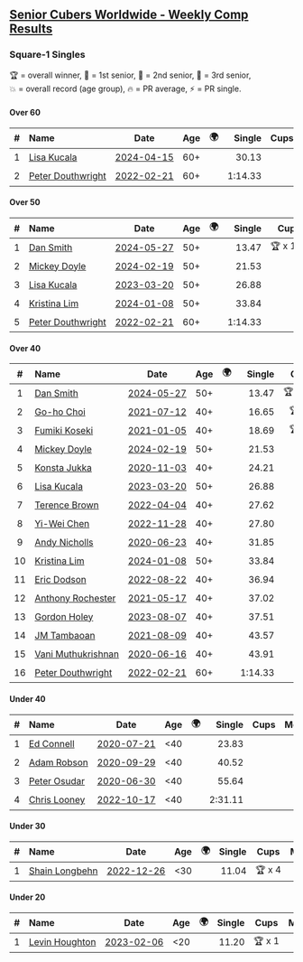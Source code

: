 <style>table {white-space: nowrap;}</style>
<link rel="stylesheet" type="text/css" href="/scw-comp/css/flags.css" />

## [Senior Cubers Worldwide - Weekly Comp Results](/scw-comp/results/)
### Square-1 Singles

<span style="white-space: nowrap;">🏆 = overall winner</span>, <span style="white-space: nowrap;">🥇 = 1st senior</span>, <span style="white-space: nowrap;">🥈 = 2nd senior</span>, <span style="white-space: nowrap;">🥉 = 3rd senior</span>, <span style="white-space: nowrap;">💥 = overall record (age group)</span>, <span style="white-space: nowrap;">🔥 = PR average</span>, <span style="white-space: nowrap;">⚡ = PR single</span>.

#### Over 60

| # | Name | Date | Age | 🌍 | Single | Cups | Medals | Achievements | Video |
| :--: | :-- | :--: | :--: | :--: | --: | :--: | :-- | :-- | :-- |
| 1 | [Lisa Kucala](../../persons/lisa_kucala/sq1.md) | [2024-04-15](../../results/2024-04-15/sq1.md) | 60+ | <i class="flag flag-US" /> | 30.13 |  | 🥉 x 29 | 💥 x 1, 🔥 x 4, ⚡ x 4 | [Desktop](https://www.facebook.com/events/752364543677924/permalink/760408129540232) / [Mobile](https://m.facebook.com/events/752364543677924?view=permalink&id=760408129540232) |
| 2 | [Peter Douthwright](../../persons/peter_douthwright/sq1.md) | [2022-02-21](../../results/2022-02-21/sq1.md) | 60+ | <i class="flag flag-CA" /> | 1:14.33 |  |  | 💥 x 1, 🔥 x 1, ⚡ x 1 | [Desktop](https://www.facebook.com/622712395/videos/pcb.2889603954518836/629951028075130) / [Mobile](https://m.facebook.com/622712395/videos/pcb.2889603954518836/629951028075130) |

#### Over 50

| # | Name | Date | Age | 🌍 | Single | Cups | Medals | Achievements | Video |
| :--: | :-- | :--: | :--: | :--: | --: | :--: | :-- | :-- | :-- |
| 1 | [Dan Smith](../../persons/dan_smith/sq1.md) | [2024-05-27](../../results/2024-05-27/sq1.md) | 50+ | <i class="flag flag-US" /> | 13.47 | 🏆 x 109 | 🥇 x 114, 🥈 x 9 | 💥 x 15, 🔥 x 8, ⚡ x 9 | [Desktop](https://www.facebook.com/events/421561340652176/permalink/427309356744041) / [Mobile](https://m.facebook.com/events/421561340652176?view=permalink&id=427309356744041) |
| 2 | [Mickey Doyle](../../persons/mickey_doyle/sq1.md) | [2024-02-19](../../results/2024-02-19/sq1.md) | 50+ | <i class="flag flag-US" /> | 21.53 |  | 🥈 x 63, 🥉 x 4 | 🔥 x 15, ⚡ x 10 | [Desktop](https://www.facebook.com/events/754314473328390/permalink/761201729306331) / [Mobile](https://m.facebook.com/events/754314473328390?view=permalink&id=761201729306331) |
| 3 | [Lisa Kucala](../../persons/lisa_kucala/sq1.md) | [2023-03-20](../../results/2023-03-20/sq1.md) | 50+ | <i class="flag flag-US" /> | 26.88 |  | 🥉 x 29 | 💥 x 1, 🔥 x 4, ⚡ x 4 | [Desktop](https://www.facebook.com/events/171663595723883/permalink/178220141734895) / [Mobile](https://m.facebook.com/events/171663595723883?view=permalink&id=178220141734895) |
| 4 | [Kristina Lim](../../persons/kristina_lim/sq1.md) | [2024-01-08](../../results/2024-01-08/sq1.md) | 50+ | <i class="flag flag-US" /> | 33.84 |  | 🥉 x 3 | 🔥 x 3, ⚡ x 3 | [Desktop](https://www.facebook.com/1045330593/videos/1603612097078168) / [Mobile](https://m.facebook.com/1045330593/videos/1603612097078168) |
| 5 | [Peter Douthwright](../../persons/peter_douthwright/sq1.md) | [2022-02-21](../../results/2022-02-21/sq1.md) | 60+ | <i class="flag flag-CA" /> | 1:14.33 |  |  | 💥 x 1, 🔥 x 1, ⚡ x 1 | [Desktop](https://www.facebook.com/622712395/videos/pcb.2889603954518836/629951028075130) / [Mobile](https://m.facebook.com/622712395/videos/pcb.2889603954518836/629951028075130) |

#### Over 40

| # | Name | Date | Age | 🌍 | Single | Cups | Medals | Achievements | Video |
| :--: | :-- | :--: | :--: | :--: | --: | :--: | :-- | :-- | :-- |
| 1 | [Dan Smith](../../persons/dan_smith/sq1.md) | [2024-05-27](../../results/2024-05-27/sq1.md) | 50+ | <i class="flag flag-US" /> | 13.47 | 🏆 x 109 | 🥇 x 114, 🥈 x 9 | 💥 x 15, 🔥 x 8, ⚡ x 9 | [Desktop](https://www.facebook.com/events/421561340652176/permalink/427309356744041) / [Mobile](https://m.facebook.com/events/421561340652176?view=permalink&id=427309356744041) |
| 2 | [Go-ho Choi](../../persons/go_ho_choi/sq1.md) | [2021-07-12](../../results/2021-07-12/sq1.md) | 40+ | <i class="flag flag-KR" /> | 16.65 | 🏆 x 1 | 🥇 x 1 | 💥 x 1, 🔥 x 1, ⚡ x 1 | [Desktop](https://www.facebook.com/events/853178815336395/permalink/858970044757272) / [Mobile](https://m.facebook.com/events/853178815336395?view=permalink&id=858970044757272) |
| 3 | [Fumiki Koseki](../../persons/fumiki_koseki/sq1.md) | [2021-01-05](../../results/2021-01-05/sq1.md) | 40+ | <i class="flag flag-JP" /> | 18.69 | 🏆 x 8 | 🥇 x 8, 🥈 x 16 | 💥 x 2, 🔥 x 9, ⚡ x 4 | [Desktop](https://www.facebook.com/events/430051568136756/permalink/434358744372705) / [Mobile](https://m.facebook.com/events/430051568136756?view=permalink&id=434358744372705) |
| 4 | [Mickey Doyle](../../persons/mickey_doyle/sq1.md) | [2024-02-19](../../results/2024-02-19/sq1.md) | 50+ | <i class="flag flag-US" /> | 21.53 |  | 🥈 x 63, 🥉 x 4 | 🔥 x 15, ⚡ x 10 | [Desktop](https://www.facebook.com/events/754314473328390/permalink/761201729306331) / [Mobile](https://m.facebook.com/events/754314473328390?view=permalink&id=761201729306331) |
| 5 | [Konsta Jukka](../../persons/konsta_jukka/sq1.md) | [2020-11-03](../../results/2020-11-03/sq1.md) | 40+ | <i class="flag flag-FI" /> | 24.21 |  | 🥉 x 5 | 🔥 x 4, ⚡ x 3 | [Desktop](https://www.facebook.com/events/406412140373592/permalink/411102233237916) / [Mobile](https://m.facebook.com/events/406412140373592?view=permalink&id=411102233237916) |
| 6 | [Lisa Kucala](../../persons/lisa_kucala/sq1.md) | [2023-03-20](../../results/2023-03-20/sq1.md) | 50+ | <i class="flag flag-US" /> | 26.88 |  | 🥉 x 29 | 💥 x 1, 🔥 x 4, ⚡ x 4 | [Desktop](https://www.facebook.com/events/171663595723883/permalink/178220141734895) / [Mobile](https://m.facebook.com/events/171663595723883?view=permalink&id=178220141734895) |
| 7 | [Terence Brown](../../persons/terence_brown/sq1.md) | [2022-04-04](../../results/2022-04-04/sq1.md) | 40+ | <i class="flag flag-NZ" /> | 27.62 |  | 🥈 x 3 | 🔥 x 3, ⚡ x 2 | [Desktop](https://www.facebook.com/events/1171138513621623/permalink/1174672186601589) / [Mobile](https://m.facebook.com/events/1171138513621623?view=permalink&id=1174672186601589) |
| 8 | [Yi-Wei Chen](../../persons/yi_wei_chen/sq1.md) | [2022-11-28](../../results/2022-11-28/sq1.md) | 40+ | <i class="flag flag-TW" /> | 27.80 |  | 🥈 x 4, 🥉 x 10 | 🔥 x 4, ⚡ x 3 | [Desktop](https://www.facebook.com/events/1804728823229042/permalink/1814229095612348) / [Mobile](https://m.facebook.com/events/1804728823229042?view=permalink&id=1814229095612348) |
| 9 | [Andy Nicholls](../../persons/andy_nicholls/sq1.md) | [2020-06-23](../../results/2020-06-23/sq1.md) | 40+ | <i class="flag flag-GB" /> | 31.85 |  | 🥈 x 6 | 🔥 x 2, ⚡ x 2 | [Desktop](https://www.facebook.com/events/1618516681636159/permalink/1624283784392782) / [Mobile](https://m.facebook.com/events/1618516681636159?view=permalink&id=1624283784392782) |
| 10 | [Kristina Lim](../../persons/kristina_lim/sq1.md) | [2024-01-08](../../results/2024-01-08/sq1.md) | 50+ | <i class="flag flag-US" /> | 33.84 |  | 🥉 x 3 | 🔥 x 3, ⚡ x 3 | [Desktop](https://www.facebook.com/1045330593/videos/1603612097078168) / [Mobile](https://m.facebook.com/1045330593/videos/1603612097078168) |
| 11 | [Eric Dodson](../../persons/eric_dodson/sq1.md) | [2022-08-22](../../results/2022-08-22/sq1.md) | 40+ | <i class="flag flag-US" /> | 36.94 |  | 🥈 x 1, 🥉 x 3 | 🔥 x 4, ⚡ x 5 | [Desktop](https://www.facebook.com/events/476554570981315/permalink/477537894216316) / [Mobile](https://m.facebook.com/events/476554570981315?view=permalink&id=477537894216316) |
| 12 | [Anthony Rochester](../../persons/anthony_rochester/sq1.md) | [2021-05-17](../../results/2021-05-17/sq1.md) | 40+ | <i class="flag flag-AU" /> | 37.02 |  | 🥈 x 2, 🥉 x 2 | 🔥 x 4, ⚡ x 3 | [Desktop](https://www.facebook.com/events/200054195285035/permalink/201413118482476) / [Mobile](https://m.facebook.com/events/200054195285035?view=permalink&id=201413118482476) |
| 13 | [Gordon Holey](../../persons/gordon_holey/sq1.md) | [2023-08-07](../../results/2023-08-07/sq1.md) | 40+ | <i class="flag flag-US" /> | 37.51 |  | 🥉 x 2 | 🔥 x 2, ⚡ x 4 | [Desktop](https://www.facebook.com/766997877/videos/2904341853030423) / [Mobile](https://m.facebook.com/766997877/videos/2904341853030423) |
| 14 | [JM Tambaoan](../../persons/jm_tambaoan/sq1.md) | [2021-08-09](../../results/2021-08-09/sq1.md) | 40+ | <i class="flag flag-PH" /> | 43.57 |  | 🥈 x 8, 🥉 x 5 | 🔥 x 11, ⚡ x 7 | [Desktop](https://www.facebook.com/events/342027504219422/permalink/350831486672357) / [Mobile](https://m.facebook.com/events/342027504219422?view=permalink&id=350831486672357) |
| 15 | [Vani Muthukrishnan](../../persons/vani_muthukrishnan/sq1.md) | [2020-06-16](../../results/2020-06-16/sq1.md) | 40+ | <i class="flag flag-IN" /> | 43.91 |  | 🥉 x 1 | 🔥 x 1, ⚡ x 1 | [Desktop](https://www.facebook.com/events/296087658445428/permalink/298743144846546) / [Mobile](https://m.facebook.com/events/296087658445428?view=permalink&id=298743144846546) |
| 16 | [Peter Douthwright](../../persons/peter_douthwright/sq1.md) | [2022-02-21](../../results/2022-02-21/sq1.md) | 60+ | <i class="flag flag-CA" /> | 1:14.33 |  |  | 💥 x 1, 🔥 x 1, ⚡ x 1 | [Desktop](https://www.facebook.com/622712395/videos/pcb.2889603954518836/629951028075130) / [Mobile](https://m.facebook.com/622712395/videos/pcb.2889603954518836/629951028075130) |

#### Under 40

| # | Name | Date | Age | 🌍 | Single | Cups | Medals | Achievements | Video |
| :--: | :-- | :--: | :--: | :--: | --: | :--: | :-- | :-- | :-- |
| 1 | [Ed Connell](../../persons/ed_connell/sq1.md) | [2020-07-21](../../results/2020-07-21/sq1.md) | <40 | <i class="flag flag-IE" /> | 23.83 |  |  | 💥 x 1, 🔥 x 5, ⚡ x 4 | [Desktop](https://www.facebook.com/events/560843031255896/permalink/563251044348428) / [Mobile](https://m.facebook.com/events/560843031255896?view=permalink&id=563251044348428) |
| 2 | [Adam Robson](../../persons/adam_robson/sq1.md) | [2020-09-29](../../results/2020-09-29/sq1.md) | <40 | <i class="flag flag-GB" /> | 40.52 |  |  | 🔥 x 4, ⚡ x 4 | [Desktop](https://www.facebook.com/100005428097972/videos/1479966612194261) / [Mobile](https://m.facebook.com/100005428097972/videos/1479966612194261) |
| 3 | [Peter Osudar](../../persons/peter_osudar/sq1.md) | [2020-06-30](../../results/2020-06-30/sq1.md) | <40 | <i class="flag flag-CA" /> | 55.64 |  |  | 🔥 x 1, ⚡ x 1 | [Desktop](https://www.facebook.com/events/1716512181834525/permalink/1716712041814539) / [Mobile](https://m.facebook.com/events/1716512181834525?view=permalink&id=1716712041814539) |
| 4 | [Chris Looney](../../persons/chris_looney/sq1.md) | [2022-10-17](../../results/2022-10-17/sq1.md) | <40 | <i class="flag flag-US" /> | 2:31.11 |  |  | 🔥 x 1, ⚡ x 1 | [Desktop](https://www.facebook.com/chris.looney/videos/5575535052563572) / [Mobile](https://m.facebook.com/chris.looney/videos/5575535052563572) |

#### Under 30

| # | Name | Date | Age | 🌍 | Single | Cups | Medals | Achievements | Video |
| :--: | :-- | :--: | :--: | :--: | --: | :--: | :-- | :-- | :-- |
| 1 | [Shain Longbehn](../../persons/shain_longbehn/sq1.md) | [2022-12-26](../../results/2022-12-26/sq1.md) | <30 | <i class="flag flag-US" /> | 11.04 | 🏆 x 4 |  | 💥 x 4, 🔥 x 3, ⚡ x 2 | [Desktop](https://www.facebook.com/events/1093949927944727/permalink/1099210387418681) / [Mobile](https://m.facebook.com/events/1093949927944727?view=permalink&id=1099210387418681) |

#### Under 20

| # | Name | Date | Age | 🌍 | Single | Cups | Medals | Achievements | Video |
| :--: | :-- | :--: | :--: | :--: | --: | :--: | :-- | :-- | :-- |
| 1 | [Levin Houghton](../../persons/levin_houghton/sq1.md) | [2023-02-06](../../results/2023-02-06/sq1.md) | <20 | <i class="flag flag-CH" /> | 11.20 | 🏆 x 1 |  | 💥 x 1, 🔥 x 1, ⚡ x 1 | [Desktop](https://www.facebook.com/events/727168602388677/permalink/730775172028020) / [Mobile](https://m.facebook.com/events/727168602388677?view=permalink&id=730775172028020) |


<!-- Global site tag (gtag.js) - Google Analytics -->
<script async src="https://www.googletagmanager.com/gtag/js?id=UA-86348435-3"></script>
<script>window.dataLayer = window.dataLayer || []; function gtag() {dataLayer.push(arguments);} gtag('js', new Date()); gtag('config', 'UA-86348435-3');</script>
